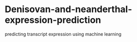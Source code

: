 # Denisovan-and-neanderthal-expression-prediction
predicting transcript expression using machine learning
